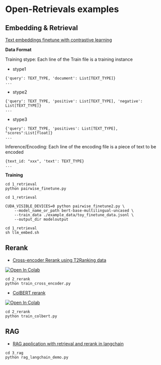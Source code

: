 # Open-Retrievals examples


## Embedding & Retrieval

[Text embeddings finetune with contrastive learning](./1_retrieval/pairwise_finetune2.py)

**Data Format**

Training stype: Each line of the Train file is a training instance

- stype1
```
{'query': TEXT_TYPE, 'document': List[TEXT_TYPE]}
...
```

- stype2
```
{'query': TEXT_TYPE, 'positive': List[TEXT_TYPE], 'negative': List[TEXT_TYPE]}
...
```

- stype3
```
{'query': TEXT_TYPE, 'positives': List[TEXT_TYPE], "scores":List[float]}
...
```

Inference/Encoding: Each line of the encoding file is a piece of text to be encoded
```
{text_id: "xxx", 'text': TEXT_TYPE}
...
```

**Training**
```shell
cd 1_retrieval
python pairwise_finetune.py
```

```shell
cd 1_retrieval

CUDA_VISIBLE_DEVICES=0 python pairwise_finetune2.py \
    --model_name_or_path bert-base-multilingual-uncased \
    --train_data ./example_data/toy_finetune_data.jsonl \
    --output_dir modeloutput
```

```shell
cd 1_retrieval
sh llm_embed.sh
```


## Rerank
- [Cross-encoder Rerank using T2Ranking data](2_rerank/train_cross_encoder.py)

[![Open In Colab](https://colab.research.google.com/assets/colab-badge.svg)](https://colab.research.google.com/drive/1QvbUkZtG56SXomGYidwI4RQzwODQrWNm?usp=sharing)

```shell
cd 2_rerank
python train_cross_encoder.py
```


- [ColBERT rerank](2_rerank/train_colbert.py)

[![Open In Colab](https://colab.research.google.com/assets/colab-badge.svg)](https://colab.research.google.com/drive/1QVtqhQ080ZMltXoJyODMmvEQYI6oo5kO?usp=sharing)

```shell
cd 2_rerank
python train_colbert.py
```


## RAG
- [RAG application with retrieval and rerank in langchain](./3_rag/rag_langchain_demo.py)


```shell
cd 3_rag
python rag_langchain_demo.py
```
